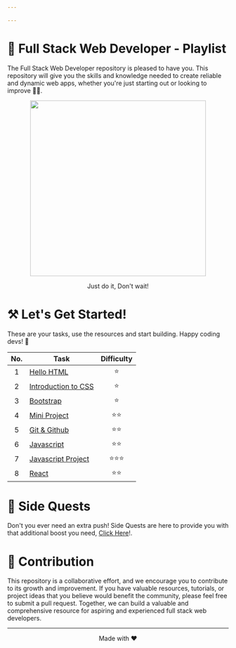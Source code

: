 ```yaml
---
    
---
```



# **:star2: Full Stack Web Developer - Playlist**

The Full Stack Web Developer repository is pleased to have you. This repository will give you the skills and knowledge needed to create reliable and dynamic web apps, whether you're just starting out or looking to improve 🚀✨.

<p align="center">
    <img src="https://s0md3v.github.io/imgs/inline/just-get-started.jpg" width="400px"/>
    <p align="center">Just do it, Don't wait!</p> 
</p>

# ⚒️ **Let's Get Started!**
These are your tasks, use the resources and start building. Happy coding devs! :rocket:

| No.   |    Task               | Difficulty |
| :---: | ---                   | :---:        |
| 1     | [Hello HTML]          | ⭐         |
| 2     | [Introduction to CSS] | ⭐         |
| 3     | [Bootstrap]           | ⭐         | 
| 4     | [Mini Project]           | ⭐⭐         |
| 5     | [Git & Github]           | ⭐⭐         |
| 6     | [Javascript]           | ⭐⭐         |
| 7     | [Javascript Project]           | ⭐⭐⭐         |
| 8     | [React]           | ⭐⭐         |

# 🎁 **Side Quests**
Don't you ever need an extra push! Side Quests are here to provide you with that additional boost you need, [Click Here](./Side-Quests/)!.


# 🤝 **Contribution**

This repository is a collaborative effort, and we encourage you to contribute to its growth and improvement. If you have valuable resources, tutorials, or project ideas that you believe would benefit the community, please feel free to submit a pull request. Together, we can build a valuable and comprehensive resource for aspiring and experienced full stack web developers.

---
<p align="center">Made with ♥️</p>

<!-- links -->
[Hello HTML]:./Task1
[Introduction to CSS]:./Task2
[Bootstrap]:./Task3/ 
[Git & Github]:./Task5/ 
[Javascript]:./Task6/ 
[Javascript Project]:./Task7/ 
[Mini Project]:./Task4/
[React]:./Task8/ 

